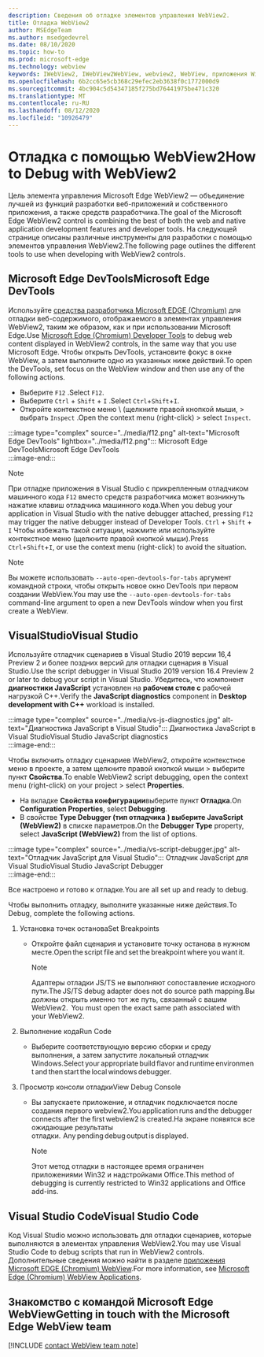```yaml
---
description: Сведения об отладке элементов управления WebView2.
title: Отладка WebView2
author: MSEdgeTeam
ms.author: msedgedevrel
ms.date: 08/10/2020
ms.topic: how-to
ms.prod: microsoft-edge
ms.technology: webview
keywords: IWebView2, IWebView2WebView, webview2, WebView, приложения Win32, Win32, EDGE, ICoreWebView2, ICoreWebView2Host, элемент управления "веб-браузер", HTML Edge
ms.openlocfilehash: 6b2cc65e5cb368c29efec2eb3638f0c1772000d9
ms.sourcegitcommit: 4bc904c5d54347185f275bd76441975be471c320
ms.translationtype: MT
ms.contentlocale: ru-RU
ms.lasthandoff: 08/12/2020
ms.locfileid: "10926479"
---
```

# <span data-ttu-id="70324-104">Отладка с помощью WebView2</span><span class="sxs-lookup"><span data-stu-id="70324-104">How to Debug with WebView2</span></span>  

<span data-ttu-id="70324-105">Цель элемента управления Microsoft Edge WebView2 — объединение лучшей из функций разработки веб-приложений и собственного приложения, а также средств разработчика.</span><span class="sxs-lookup"><span data-stu-id="70324-105">The goal of the Microsoft Edge WebView2 control is combining the best of both the web and native application development features and developer tools.</span></span>  <span data-ttu-id="70324-106">На следующей странице описаны различные инструменты для разработки с помощью элементов управления WebView2.</span><span class="sxs-lookup"><span data-stu-id="70324-106">The following page outlines the different tools to use when developing with WebView2 controls.</span></span>  

## <span data-ttu-id="70324-107">Microsoft Edge DevTools</span><span class="sxs-lookup"><span data-stu-id="70324-107">Microsoft Edge DevTools</span></span>  

<span data-ttu-id="70324-108">Используйте [средства разработчика Microsoft EDGE (Chromium)][DevtoolsGuideChromiumMain] для отладки веб-содержимого, отображаемого в элементах управления WebView2, таким же образом, как и при использовании Microsoft Edge.</span><span class="sxs-lookup"><span data-stu-id="70324-108">Use [Microsoft Edge (Chromium) Developer Tools][DevtoolsGuideChromiumMain] to debug web content displayed in WebView2 controls, in the same way that you use Microsoft Edge.</span></span>  <span data-ttu-id="70324-109">Чтобы открыть DevTools, установите фокус в окне WebView, а затем выполните одно из указанных ниже действий.</span><span class="sxs-lookup"><span data-stu-id="70324-109">To open the DevTools, set focus on the WebView window and then use any of the following actions.</span></span>  
*   <span data-ttu-id="70324-110">Выберите `F12` .</span><span class="sxs-lookup"><span data-stu-id="70324-110">Select `F12`.</span></span>  
*   <span data-ttu-id="70324-111">Выберите `Ctrl` + `Shift` + `I` .</span><span class="sxs-lookup"><span data-stu-id="70324-111">Select `Ctrl`+`Shift`+`I`.</span></span>  
*   <span data-ttu-id="70324-112">Откройте контекстное меню \ (щелкните правой кнопкой мыши, > выбрать `Inspect` .</span><span class="sxs-lookup"><span data-stu-id="70324-112">Open the context menu \(right-click\) > select `Inspect`.</span></span>  

:::image type="complex" source="../media/f12.png" alt-text="Microsoft Edge DevTools" lightbox="../media/f12.png":::
   <span data-ttu-id="70324-114">Microsoft Edge DevTools</span><span class="sxs-lookup"><span data-stu-id="70324-114">Microsoft Edge DevTools</span></span>  
:::image-end:::  

> [!NOTE]
> <span data-ttu-id="70324-115">При отладке приложения в Visual Studio с прикрепленным отладчиком машинного кода `F12` вместо средств разработчика может возникнуть нажатие клавиш отладчика машинного кода.</span><span class="sxs-lookup"><span data-stu-id="70324-115">When you debug your application in Visual Studio with the native debugger attached, pressing `F12` may trigger the native debugger instead of Developer Tools.</span></span>  <span data-ttu-id="70324-116">`Ctrl` + `Shift` + `I` Чтобы избежать такой ситуации, нажмите или используйте контекстное меню (щелкните правой кнопкой мыши).</span><span class="sxs-lookup"><span data-stu-id="70324-116">Press `Ctrl`+`Shift`+`I`, or use the context menu \(right-click\) to avoid the situation.</span></span>  

> [!NOTE]
> <span data-ttu-id="70324-117">Вы можете использовать `--auto-open-devtools-for-tabs` аргумент командной строки, чтобы открыть новое окно DevTools при первом создании WebView.</span><span class="sxs-lookup"><span data-stu-id="70324-117">You may use the `--auto-open-devtools-for-tabs` command-line argument to open a new DevTools window when you first create a WebView.</span></span>  <!--See `CreateCoreWebView2Controller` documentation for how to provide additional command-line arguments to the browser process.  See `LoaderOverride` registry key to examine different builds of WebView2 without modifying your application in the `CreateCoreWebView2Controller` documentation.  -->  

## <span data-ttu-id="70324-118">VisualStudio</span><span class="sxs-lookup"><span data-stu-id="70324-118">Visual Studio</span></span>  

<span data-ttu-id="70324-119">Используйте отладчик сценариев в Visual Studio 2019 версии 16,4 Preview 2 и более поздних версий для отладки сценария в Visual Studio.</span><span class="sxs-lookup"><span data-stu-id="70324-119">Use the script debugger in Visual Studio 2019 version 16.4 Preview 2 or later to debug your script in Visual Studio.</span></span>  <span data-ttu-id="70324-120">Убедитесь, что компонент **диагностики JavaScript** установлен на **рабочем столе с** рабочей нагрузкой C++.</span><span class="sxs-lookup"><span data-stu-id="70324-120">Verify the **JavaScript diagnostics** component in **Desktop development with C++** workload is installed.</span></span>  

:::image type="complex" source="../media/vs-js-diagnostics.jpg" alt-text="Диагностика JavaScript в Visual Studio":::
   <span data-ttu-id="70324-122">Диагностика JavaScript в Visual Studio</span><span class="sxs-lookup"><span data-stu-id="70324-122">Visual Studio JavaScript diagnostics</span></span>  
:::image-end:::  

<!--todo: Please update the image to use a red rectangle to outline the portion of the screen to highlight  -->  

<span data-ttu-id="70324-123">Чтобы включить отладку сценариев WebView2, откройте контекстное меню в проекте, а затем щелкните правой кнопкой мыши > выберите пункт **Свойства**.</span><span class="sxs-lookup"><span data-stu-id="70324-123">To enable WebView2 script debugging, open the context menu \(right-click\) on your project > select **Properties**.</span></span>  

*   <span data-ttu-id="70324-124">На вкладке **Свойства конфигурации**выберите пункт **Отладка**.</span><span class="sxs-lookup"><span data-stu-id="70324-124">On **Configuration Properties**, select **Debugging**.</span></span>  
*   <span data-ttu-id="70324-125">В свойстве **Type Debugger (тип отладчика** **) выберите JavaScript (WebView2)** в списке параметров.</span><span class="sxs-lookup"><span data-stu-id="70324-125">On the **Debugger Type** property, select **JavaScript (WebView2)** from the list of options.</span></span> 

:::image type="complex" source="../media/vs-script-debugger.jpg" alt-text="Отладчик JavaScript для Visual Studio":::
   <span data-ttu-id="70324-127">Отладчик JavaScript для Visual Studio</span><span class="sxs-lookup"><span data-stu-id="70324-127">Visual Studio JavaScript Debugger</span></span>  
:::image-end:::  

<!--todo: Please update the image to use a red rectangle to outline the portion of the screen to highlight  -->  

<span data-ttu-id="70324-128">Все настроено и готово к отладке.</span><span class="sxs-lookup"><span data-stu-id="70324-128">You are all set up and ready to debug.</span></span>  

<span data-ttu-id="70324-129">Чтобы выполнить отладку, выполните указанные ниже действия.</span><span class="sxs-lookup"><span data-stu-id="70324-129">To Debug, complete the following actions.</span></span>  

1.  <span data-ttu-id="70324-130">Установка точек останова</span><span class="sxs-lookup"><span data-stu-id="70324-130">Set Breakpoints</span></span>  
    *   <span data-ttu-id="70324-131">Откройте файл сценария и установите точку останова в нужном месте.</span><span class="sxs-lookup"><span data-stu-id="70324-131">Open the script file and set the breakpoint where you want it.</span></span>  
        
        > [!NOTE]
        > <span data-ttu-id="70324-132">Адаптеры отладки JS/TS не выполняют сопоставление исходного пути.</span><span class="sxs-lookup"><span data-stu-id="70324-132">The JS/TS debug adapter does not do source path mapping.</span></span><span data-ttu-id="70324-133">Вы должны открыть именно тот же путь, связанный с вашим WebView2.</span><span class="sxs-lookup"><span data-stu-id="70324-133">  You must open the exact same path associated with your WebView2.</span></span>  
        
1.  <span data-ttu-id="70324-134">Выполнение кода</span><span class="sxs-lookup"><span data-stu-id="70324-134">Run Code</span></span>  
    *   <span data-ttu-id="70324-135">Выберите соответствующую версию сборки и среду выполнения, а затем запустите локальный отладчик Windows.</span><span class="sxs-lookup"><span data-stu-id="70324-135">Select your appropriate build flavor and runtime environment and then start the local windows debugger.</span></span>  
1.  <span data-ttu-id="70324-136">Просмотр консоли отладки</span><span class="sxs-lookup"><span data-stu-id="70324-136">View Debug Console</span></span>  
    *   <span data-ttu-id="70324-137">Вы запускаете приложение, и отладчик подключается после создания первого webview2.</span><span class="sxs-lookup"><span data-stu-id="70324-137">You application runs and the debugger connects after the first webview2 is created.</span></span><span data-ttu-id="70324-138">На экране появятся все ожидающие результаты отладки.</span><span class="sxs-lookup"><span data-stu-id="70324-138">  Any pending debug output is displayed.</span></span>  
        
        > [!NOTE]
        > <span data-ttu-id="70324-139">Этот метод отладки в настоящее время ограничен приложениями Win32 и надстройками Office.</span><span class="sxs-lookup"><span data-stu-id="70324-139">This method of debugging is currently restricted to Win32 applications and Office add-ins.</span></span>  
        
## <span data-ttu-id="70324-140">Visual Studio Code</span><span class="sxs-lookup"><span data-stu-id="70324-140">Visual Studio Code</span></span>  

<span data-ttu-id="70324-141">Код Visual Studio можно использовать для отладки сценариев, которые выполняются в элементах управления WebView2.</span><span class="sxs-lookup"><span data-stu-id="70324-141">You may use Visual Studio Code to debug scripts that run in WebView2 controls.</span></span>  <span data-ttu-id="70324-142">Дополнительные сведения можно найти в разделе [приложения Microsoft EDGE (Chromium) WebView][GithubMicrosoftVscodeEdgeDebug2ReadmeChromiumWebviewApplications].</span><span class="sxs-lookup"><span data-stu-id="70324-142">For more information, see [Microsoft Edge (Chromium) WebView Applications][GithubMicrosoftVscodeEdgeDebug2ReadmeChromiumWebviewApplications].</span></span>  

<!--todo:  add See also heading  -->  

## <span data-ttu-id="70324-143">Знакомство с командой Microsoft Edge WebView</span><span class="sxs-lookup"><span data-stu-id="70324-143">Getting in touch with the Microsoft Edge WebView team</span></span>  

[!INCLUDE [contact WebView team note](../includes/contact-webview-team-note.md)]  

<!--## Debugging  

Open DevTools with the normal shortcuts: `F12` or `Ctrl+Shift+I`. You can use the `--auto-open-devtools-for-tabs` command argument switch to have the DevTools window open immediately when first creating a WebView. See CreateCoreWebView2Controller documentation for how to provide additional command line arguments to the browser process. Check out the LoaderOverride registry key for trying out different builds of WebView2 without modifying your application in the CreateCoreWebView2Controller documentation.  -->  

<!-- links -->  

[DevtoolsGuideChromiumMain]: ../../devtools-guide-chromium.md "Инструменты разработчика Microsoft EDGE (Chromium)"  

[GithubMicrosoftedgeWebviewfeedbackMain]: https://github.com/MicrosoftEdge/WebViewFeedback "WebView Feedback-MicrosoftEdge/WebViewFeedback | GitHub"  

[GithubMicrosoftVscodeEdgeDebug2ReadmeChromiumWebviewApplications]: https://github.com/microsoft/vscode-edge-debug2/blob/master/README.md#microsoft-edge-chromium-webview-applications "Microsoft EDGE (Chromium) WebView Applications-VS-Debugger для Microsoft Edge-Microsoft/vscode-Edge-debug2 | GitHub"  

